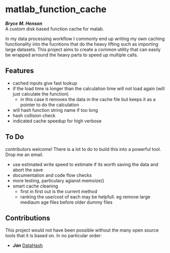 # matlab_function_cache
***Bryce M. Henson***  
A custom disk based function cache for malab.

In my data processing workflow I commonly end up writing my own caching functionality into the fucntions that do the heavy lifting such as importing large datasets. This project aims to create a common utility that can easily be wrapped arround the heavy parts to speed up multiple calls.

## Features
- cached inputs give fast lookup
- if the load time is longer than the calculation time will not load again (will just calculate the function)
  - in this case it removes the data in the cache file but keeps it as a pointer to do the calculation
- will hash function string name if too long  
- hash collision check
- indicated cache speedup for high verbose

## To Do
contributors welcome! There is a lot to do to build this into a powerful tool. Drop me an email. 
- use estimated write speed to estimate if its worth saving the data and abort the save
- documentation and code flow checks
- more testing, particulary agianst memoize()
- smart cache cleaning
  - first in first out is the current method
  - ranking the use/cost of each may be helpfull. eg remove large mediaum age files before older dummy files

## Contributions  
This project would not have been possible without the many open source tools that it is based on. In no particular order: 

* ***Jan*** [DataHash](https://au.mathworks.com/matlabcentral/fileexchange/31272-datahash?focused=8037540&tab=function)
